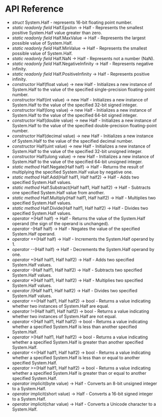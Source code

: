 # API Reference

* *struct* System.Half - represents 16-bit floating point number.
* *static readonly field* Half.Epsilon -> Half - Represents the smallest positive System.Half value greater than zero.
* *static readonly field* Half.MaxValue -> Half - Represents the largest possible value of System.Half.
* *static readonly field* Half.MinValue -> Half - Represents the smallest possible value of System.Half.
* *static readonly field* Half.NaN -> Half - Represents not a number (NaN).
* *static readonly field* Half.NegativeInfinity -> Half - Represents negative infinity.
* *static readonly field* Half.PositiveInfinity -> Half - Represents positive infinity.
* *constructor* Half(float value) -> new Half - Initializes a new instance of System.Half to the value of the specified single-precision floating-point number.
* *constructor* Half(int value) -> new Half - Initializes a new instance of System.Half to the value of the specified 32-bit signed integer.
* *constructor* Half(long value) -> new Half - Initializes a new instance of System.Half to the value of the specified 64-bit signed integer.
* *constructor* Half(double value) -> new Half - Initializes a new instance of System.Half to the value of the specified double-precision floating-point number.
* *constructor* Half(decimal value) -> new Half - Initializes a new instance of System.Half to the value of the specified decimal number.
* *constructor* Half(uint value) -> new Half - Initializes a new instance of System.Half to the value of the specified 32-bit unsigned integer.
* *constructor* Half(ulong value) -> new Half - Initializes a new instance of System.Half to the value of the specified 64-bit unsigned integer.
* *static method* Half.Negate(Half half) -> Half - Returns the result of multiplying the specified System.Half value by negative one.
* *static method* Half.Add(Half half1, Half half2) -> Half - Adds two specified System.Half values.
* *static method* Half.Substract(Half half1, Half half2) -> Half - Subtracts one specified System.Half value from another.
* *static method* Half.Multiply(Half half1, Half half2) -> Half - Multiplies two specified System.Half values.
* *static method* Half.Divide(Half half1, Half half2) -> Half - Divides two specified System.Half values.
* *operator* +(Half half) -> Half - Returns the value of the System.Half operand (the sign of the operand is unchanged).
* *operator* -(Half half) -> Half - Negates the value of the specified System.Half operand.
* *operator* ++(Half half) -> Half - Increments the System.Half operand by 1.
* *operator* --(Half half) -> Half - Decrements the System.Half operand by one.
* *operator* +(Half half1, Half half2) -> Half - Adds two specified System.Half values.
* *operator* -(Half half1, Half half2) -> Half - Subtracts two specified System.Half values.
* *operator* \*(Half half1, Half half2) -> Half - Multiplies two specified System.Half values.
* *operator* /(Half half1, Half half2) -> Half - Divides two specified System.Half values.
* *operator* ==(Half half1, Half half2) -> bool - Returns a value indicating whether two instances of System.Half are equal.
* *operator* !=(Half half1, Half half2) -> bool - Returns a value indicating whether two instances of System.Half are not equal.
* *operator* <(Half half1, Half half2) -> bool - Returns a value indicating whether a specified System.Half is less than another specified System.Half.
* *operator* >(Half half1, Half half2) -> bool - Returns a value indicating whether a specified System.Half is greater than another specified System.Half.
* *operator* <=(Half half1, Half half2) -> bool - Returns a value indicating whether a specified System.Half is less than or equal to another specified System.Half.
* *operator* >=(Half half1, Half half2) -> bool - Returns a value indicating whether a specified System.Half is greater than or equal to another specified System.Half.
* *operator* implicit(byte value) -> Half - Converts an 8-bit unsigned integer to a System.Half.
* *operator* implicit(short value) -> Half - Converts a 16-bit signed integer to a System.Half.
* *operator* implicit(char value) -> Half - Converts a Unicode character to a System.Half.
